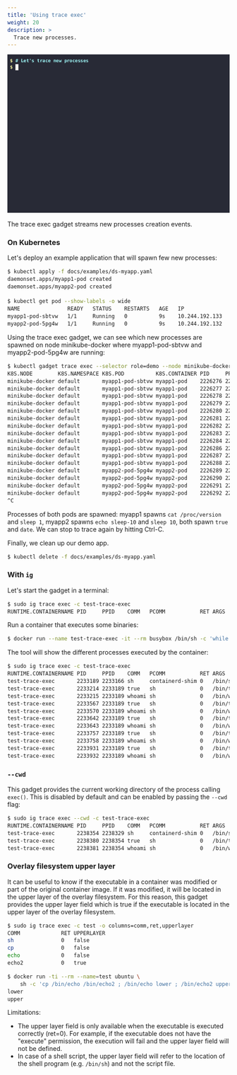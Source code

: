 ```yaml
---
title: 'Using trace exec'
weight: 20
description: >
  Trace new processes.
---
```


![Screencast of the trace exec gadget](exec.gif)

The trace exec gadget streams new processes creation events.

### On Kubernetes

Let's deploy an example application that will spawn few new processes:

```bash
$ kubectl apply -f docs/examples/ds-myapp.yaml
daemonset.apps/myapp1-pod created
daemonset.apps/myapp2-pod created

$ kubectl get pod --show-labels -o wide
NAME               READY   STATUS    RESTARTS   AGE   IP               NODE              NOMINATED NODE   READINESS GATES   LABELS
myapp1-pod-sbtvw   1/1     Running   0          9s    10.244.192.133   minikube-docker   <none>           <none>            controller-revision-hash=865c886d8f,myapp=app-one,name=myapp1-pod,pod-template-generation=1,role=demo
myapp2-pod-5pg4w   1/1     Running   0          9s    10.244.192.132   minikube-docker   <none>           <none>            controller-revision-hash=677d884fc,myapp=app-two,name=myapp2-pod,pod-template-generation=1,role=demo
```

Using the trace exec gadget, we can see which new processes are spawned on node
minikube-docker where myapp1-pod-sbtvw and myapp2-pod-5pg4w are running:

```bash
$ kubectl gadget trace exec --selector role=demo --node minikube-docker
K8S.NODE        K8S.NAMESPACE K8S.POD          K8S.CONTAINER PID     PPID    COMM  PCOMM RET ARGS
minikube-docker default       myapp1-pod-sbtvw myapp1-pod    2226276 2221571 true  sh    0   /bin/true
minikube-docker default       myapp1-pod-sbtvw myapp1-pod    2226277 2221571 date  sh    0   /bin/date
minikube-docker default       myapp1-pod-sbtvw myapp1-pod    2226278 2221571 cat   sh    0   /bin/cat /proc/version
minikube-docker default       myapp1-pod-sbtvw myapp1-pod    2226279 2221571 true  sh    0   /bin/true
minikube-docker default       myapp1-pod-sbtvw myapp1-pod    2226280 2221571 date  sh    0   /bin/date
minikube-docker default       myapp1-pod-sbtvw myapp1-pod    2226281 2221571 cat   sh    0   /bin/cat /proc/version
minikube-docker default       myapp1-pod-sbtvw myapp1-pod    2226282 2221571 true  sh    0   /bin/true
minikube-docker default       myapp1-pod-sbtvw myapp1-pod    2226283 2221571 date  sh    0   /bin/date
minikube-docker default       myapp1-pod-sbtvw myapp1-pod    2226284 2221571 cat   sh    0   /bin/cat /proc/version
minikube-docker default       myapp1-pod-sbtvw myapp1-pod    2226286 2221571 true  sh    0   /bin/true
minikube-docker default       myapp1-pod-sbtvw myapp1-pod    2226287 2221571 date  sh    0   /bin/date
minikube-docker default       myapp1-pod-sbtvw myapp1-pod    2226288 2221571 cat   sh    0   /bin/cat /proc/version
minikube-docker default       myapp2-pod-5pg4w myapp2-pod    2226289 2221280 true  sh    0   /bin/true
minikube-docker default       myapp2-pod-5pg4w myapp2-pod    2226290 2221280 date  sh    0   /bin/date
minikube-docker default       myapp2-pod-5pg4w myapp2-pod    2226291 2221280 echo  sh    0   /bin/echo sleep-10
minikube-docker default       myapp2-pod-5pg4w myapp2-pod    2226292 2221280 sleep sh    0   /bin/sleep 10
^C
```
Processes of both pods are spawned: myapp1 spawns `cat /proc/version` and `sleep 1`,
myapp2 spawns `echo sleep-10` and `sleep 10`, both spawn `true` and `date`.
We can stop to trace again by hitting Ctrl-C.

Finally, we clean up our demo app.

```bash
$ kubectl delete -f docs/examples/ds-myapp.yaml
```

### With `ig`

Let's start the gadget in a terminal:

```bash
$ sudo ig trace exec -c test-trace-exec
RUNTIME.CONTAINERNAME PID     PPID    COMM   PCOMM           RET ARGS
```

Run a container that executes some binaries:

```bash
$ docker run --name test-trace-exec -it --rm busybox /bin/sh -c 'while /bin/true ; do whoami ; sleep 3 ; done'
```

The tool will show the different processes executed by the container:

```bash
$ sudo ig trace exec -c test-trace-exec
RUNTIME.CONTAINERNAME PID     PPID    COMM   PCOMM           RET ARGS
test-trace-exec       2233189 2233166 sh     containerd-shim 0   /bin/sh -c while /bin/true ; do whoami ; sleep 3 ; done
test-trace-exec       2233214 2233189 true   sh              0   /bin/true
test-trace-exec       2233215 2233189 whoami sh              0   /bin/whoami
test-trace-exec       2233567 2233189 true   sh              0   /bin/true
test-trace-exec       2233570 2233189 whoami sh              0   /bin/whoami
test-trace-exec       2233642 2233189 true   sh              0   /bin/true
test-trace-exec       2233643 2233189 whoami sh              0   /bin/whoami
test-trace-exec       2233757 2233189 true   sh              0   /bin/true
test-trace-exec       2233758 2233189 whoami sh              0   /bin/whoami
test-trace-exec       2233931 2233189 true   sh              0   /bin/true
test-trace-exec       2233932 2233189 whoami sh              0   /bin/whoami
```

### `--cwd`

This gadget provides the current working directory of the process calling `exec()`. This is disabled
by default and can be enabled by passing the `--cwd` flag:

```bash
$ sudo ig trace exec --cwd -c test-trace-exec
RUNTIME.CONTAINERNAME PID     PPID    COMM   PCOMM           RET ARGS                                               CWD
test-trace-exec       2238354 2238329 sh     containerd-shim 0   /bin/sh -c while /bin/true ; do whoami ; sleep 3 … /
test-trace-exec       2238380 2238354 true   sh              0   /bin/true                                          /
test-trace-exec       2238381 2238354 whoami sh              0   /bin/whoami                                        /
```

### Overlay filesystem upper layer

It can be useful to know if the executable in a container was modified or part
of the original container image. If it was modified, it will be located in the
upper layer of the overlay filesystem. For this reason, this gadget provides
the upper layer field which is true if the executable is located in the upper
layer of the overlay filesystem.

```bash
$ sudo ig trace exec -c test -o columns=comm,ret,upperlayer
COMM             RET UPPERLAYER
sh               0   false
cp               0   false
echo             0   false
echo2            0   true
```

```bash
$ docker run -ti --rm --name=test ubuntu \
    sh -c 'cp /bin/echo /bin/echo2 ; /bin/echo lower ; /bin/echo2 upper'
lower
upper
```

Limitations:
- The upper layer field is only available when the executable is executed
 correctly (ret=0). For example, if the executable does not have the "execute"
 permission, the execution will fail and the upper layer field will not be
 defined.
- In case of a shell script, the upper layer field will refer to the location
 of the shell program (e.g. `/bin/sh`) and not the script file.